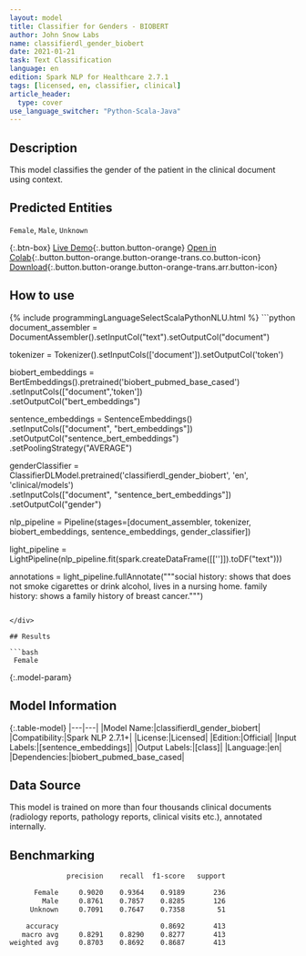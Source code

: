 ```yaml
---
layout: model
title: Classifier for Genders - BIOBERT
author: John Snow Labs
name: classifierdl_gender_biobert
date: 2021-01-21
task: Text Classification
language: en
edition: Spark NLP for Healthcare 2.7.1
tags: [licensed, en, classifier, clinical]
article_header:
  type: cover
use_language_switcher: "Python-Scala-Java"
---
```


## Description

This model classifies the gender of the patient in the clinical document using context.

## Predicted Entities

`Female`, `Male`, `Unknown`

{:.btn-box}
[Live Demo](https://demo.johnsnowlabs.com/healthcare/CLASSIFICATION_GENDER/){:.button.button-orange}
[Open in Colab](https://colab.research.google.com/github/JohnSnowLabs/spark-nlp-workshop/blob/master/tutorials/Certification_Trainings/Healthcare/21_Gender_Classifier.ipynb){:.button.button-orange.button-orange-trans.co.button-icon}
[Download](https://s3.amazonaws.com/auxdata.johnsnowlabs.com/clinical/models/classifierdl_gender_biobert_en_2.7.1_2.4_1611247084544.zip){:.button.button-orange.button-orange-trans.arr.button-icon}

## How to use



<div class="tabs-box" markdown="1">
{% include programmingLanguageSelectScalaPythonNLU.html %}
```python
document_assembler = DocumentAssembler().setInputCol("text").setOutputCol("document")

tokenizer = Tokenizer().setInputCols(['document']).setOutputCol('token')

biobert_embeddings = BertEmbeddings().pretrained('biobert_pubmed_base_cased') \
        .setInputCols(["document",'token'])\
        .setOutputCol("bert_embeddings")

sentence_embeddings = SentenceEmbeddings() \
     .setInputCols(["document", "bert_embeddings"]) \
     .setOutputCol("sentence_bert_embeddings") \
     .setPoolingStrategy("AVERAGE")

genderClassifier = ClassifierDLModel.pretrained('classifierdl_gender_biobert', 'en', 'clinical/models') \
       .setInputCols(["document", "sentence_bert_embeddings"]) \
       .setOutputCol("gender")

nlp_pipeline = Pipeline(stages=[document_assembler, tokenizer, biobert_embeddings, sentence_embeddings, gender_classifier])

light_pipeline = LightPipeline(nlp_pipeline.fit(spark.createDataFrame([['']]).toDF("text")))

annotations = light_pipeline.fullAnnotate("""social history: shows that  does not smoke cigarettes or drink alcohol, lives in a nursing home. family history: shows a family history of breast cancer.""")
```

</div>

## Results

```bash
 Female
```

{:.model-param}
## Model Information

{:.table-model}
|---|---|
|Model Name:|classifierdl_gender_biobert|
|Compatibility:|Spark NLP 2.7.1+|
|License:|Licensed|
|Edition:|Official|
|Input Labels:|[sentence_embeddings]|
|Output Labels:|[class]|
|Language:|en|
|Dependencies:|biobert_pubmed_base_cased|

## Data Source

This model is trained on more than four thousands clinical documents (radiology reports, pathology reports, clinical visits etc.), annotated internally.

## Benchmarking

```bash
              precision    recall  f1-score   support

      Female     0.9020    0.9364    0.9189       236
        Male     0.8761    0.7857    0.8285       126
     Unknown     0.7091    0.7647    0.7358        51

    accuracy                         0.8692       413
   macro avg     0.8291    0.8290    0.8277       413
weighted avg     0.8703    0.8692    0.8687       413

```
